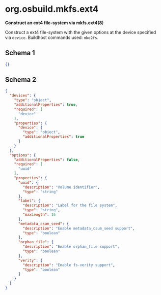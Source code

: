 
# org.osbuild.mkfs.ext4

**Construct an ext4 file-system via mkfs.ext4(8)**

Construct a ext4 file-system with the given options at the device
specified via `device`.
Buildhost commands used: `mke2fs`.

## Schema 1

```json
{}
```

## Schema 2

```json
{
  "devices": {
    "type": "object",
    "additionalProperties": true,
    "required": [
      "device"
    ],
    "properties": {
      "device": {
        "type": "object",
        "additionalProperties": true
      }
    }
  },
  "options": {
    "additionalProperties": false,
    "required": [
      "uuid"
    ],
    "properties": {
      "uuid": {
        "description": "Volume identifier",
        "type": "string"
      },
      "label": {
        "description": "Label for the file system",
        "type": "string",
        "maxLength": 16
      },
      "metadata_csum_seed": {
        "description": "Enable metadata_csum_seed support",
        "type": "boolean"
      },
      "orphan_file": {
        "description": "Enable orphan_file support",
        "type": "boolean"
      },
      "verity": {
        "description": "Enable fs-verity support",
        "type": "boolean"
      }
    }
  }
}
```
